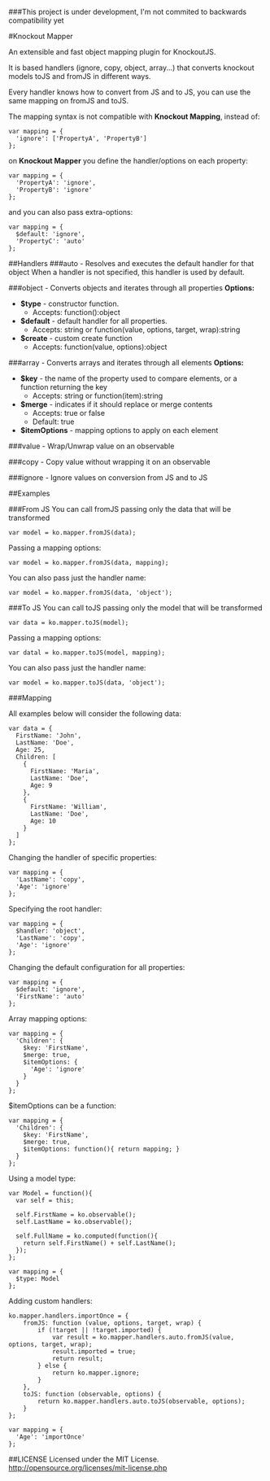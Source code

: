 ###This project is under development, I'm not commited to backwards compatibility yet

#Knockout Mapper

An extensible and fast object mapping plugin for KnockoutJS.  

It is based handlers (ignore, copy, object, array...) that converts knockout models toJS and fromJS in different ways.  

Every handler knows how to convert from JS and to JS, you can use the same mapping on fromJS and toJS.  

The mapping syntax is not compatible with **Knockout Mapping**, instead of:
```JS
var mapping = {
  'ignore': ['PropertyA', 'PropertyB']
};
```
on **Knockout Mapper** you define the handler/options on each property:
```JS
var mapping = {
  'PropertyA': 'ignore',
  'PropertyB': 'ignore'
};
```
and you can also pass extra-options:
```JS
var mapping = {
  $default: 'ignore',
  'PropertyC': 'auto'
};
```

##Handlers
###auto - Resolves and executes the default handler for that object
When a handler is not specified, this handler is used by default.

###object - Converts objects and iterates through all properties 
**Options:**
*  **$type** - constructor function.
   *  Accepts: function():object
*  **$default** - default handler for all properties.  
   *  Accepts: string or function(value, options, target, wrap):string  
*  **$create** - custom create function
   *  Accepts: function(value, options):object
  
###array - Converts arrays and iterates through all elements
**Options:**  
*  **$key** - the name of the property used to compare elements, or a function returning the key
   *  Accepts: string or function(item):string  
*  **$merge** - indicates if it should replace or merge contents
   *  Accepts: true or false 
   *  Default: true
*  **$itemOptions** - mapping options to apply on each element
  
###value - Wrap/Unwrap value on an observable

###copy - Copy value without wrapping it on an observable  

###ignore - Ignore values on conversion from JS and to JS  

##Examples

###From JS
You can call fromJS passing only the data that will be transformed
```JS
var model = ko.mapper.fromJS(data);
```

Passing a mapping options:
```JS
var model = ko.mapper.fromJS(data, mapping);
```

You can also pass just the handler name:
```JS
var model = ko.mapper.fromJS(data, 'object');
```

###To JS
You can call toJS passing only the model that will be transformed
```JS
var data = ko.mapper.toJS(model);
```

Passing a mapping options:
```JS
var datal = ko.mapper.toJS(model, mapping);
```

You can also pass just the handler name:
```JS
var model = ko.mapper.toJS(data, 'object');
```

###Mapping

All examples below will consider the following data:
```JS
var data = {
  FirstName: 'John',
  LastName: 'Doe',
  Age: 25,
  Children: [
    {
      FirstName: 'Maria',
      LastName: 'Doe',
      Age: 9
    },
    {
      FirstName: 'William',
      LastName: 'Doe',
      Age: 10
    }
  ]
};
```

Changing the handler of specific properties:
```JS
var mapping = {
  'LastName': 'copy',
  'Age': 'ignore'
};
```

Specifying the root handler:
```JS
var mapping = {
  $handler: 'object',
  'LastName': 'copy',
  'Age': 'ignore'
};
```

Changing the default configuration for all properties:
```JS
var mapping = {
  $default: 'ignore',
  'FirstName': 'auto'
};
```

Array mapping options:
```JS
var mapping = {
  'Children': {
    $key: 'FirstName',
    $merge: true,
    $itemOptions: {
      'Age': 'ignore'
    }
  }
};
```

$itemOptions can be a function:
```JS
var mapping = {
  'Children': {
    $key: 'FirstName',
    $merge: true,
    $itemOptions: function(){ return mapping; }
  }
};
```

Using a model type:
```JS
var Model = function(){
  var self = this;
  
  self.FirstName = ko.observable();
  self.LastName = ko.observable();
  
  self.FullName = ko.computed(function(){
    return self.FirstName() + self.LastName();
  });
};

var mapping = {
  $type: Model
};
```

Adding custom handlers:
```JS
ko.mapper.handlers.importOnce = {
    fromJS: function (value, options, target, wrap) {
        if (!target || !target.imported) {
            var result = ko.mapper.handlers.auto.fromJS(value, options, target, wrap);
            result.imported = true;
            return result;
        } else {
            return ko.mapper.ignore;
        }
    },
    toJS: function (observable, options) {
        return ko.mapper.handlers.auto.toJS(observable, options);
    }
};

var mapping = {
  'Age': 'importOnce'
};
```

##LICENSE
Licensed under the MIT License.  
http://opensource.org/licenses/mit-license.php
